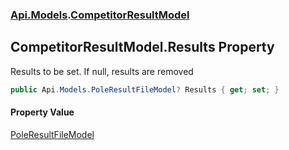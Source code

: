 ### [Api.Models](Api_Models.md 'Api.Models').[CompetitorResultModel](Api_Models_CompetitorResultModel.md 'Api.Models.CompetitorResultModel')
## CompetitorResultModel.Results Property
Results to be set. If null, results are removed  
```csharp
public Api.Models.PoleResultFileModel? Results { get; set; }
```
#### Property Value
[PoleResultFileModel](Api_Models_PoleResultFileModel.md 'Api.Models.PoleResultFileModel')
